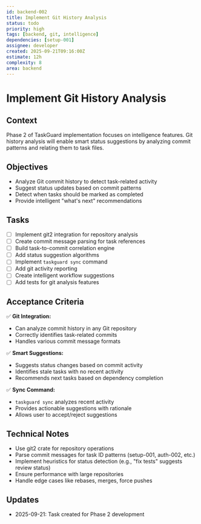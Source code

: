 ```yaml
---
id: backend-002
title: Implement Git History Analysis
status: todo
priority: high
tags: [backend, git, intelligence]
dependencies: [setup-001]
assignee: developer
created: 2025-09-21T09:16:00Z
estimate: 12h
complexity: 8
area: backend
---
```


# Implement Git History Analysis

## Context
Phase 2 of TaskGuard implementation focuses on intelligence features. Git history analysis will enable smart status suggestions by analyzing commit patterns and relating them to task files.

## Objectives
- Analyze Git commit history to detect task-related activity
- Suggest status updates based on commit patterns
- Detect when tasks should be marked as completed
- Provide intelligent "what's next" recommendations

## Tasks
- [ ] Implement git2 integration for repository analysis
- [ ] Create commit message parsing for task references
- [ ] Build task-to-commit correlation engine
- [ ] Add status suggestion algorithms
- [ ] Implement `taskguard sync` command
- [ ] Add git activity reporting
- [ ] Create intelligent workflow suggestions
- [ ] Add tests for git analysis features

## Acceptance Criteria
✅ **Git Integration:**
- Can analyze commit history in any Git repository
- Correctly identifies task-related commits
- Handles various commit message formats

✅ **Smart Suggestions:**
- Suggests status changes based on commit activity
- Identifies stale tasks with no recent activity
- Recommends next tasks based on dependency completion

✅ **Sync Command:**
- `taskguard sync` analyzes recent activity
- Provides actionable suggestions with rationale
- Allows user to accept/reject suggestions

## Technical Notes
- Use git2 crate for repository operations
- Parse commit messages for task ID patterns (setup-001, auth-002, etc.)
- Implement heuristics for status detection (e.g., "fix tests" suggests review status)
- Ensure performance with large repositories
- Handle edge cases like rebases, merges, force pushes

## Updates
- 2025-09-21: Task created for Phase 2 development